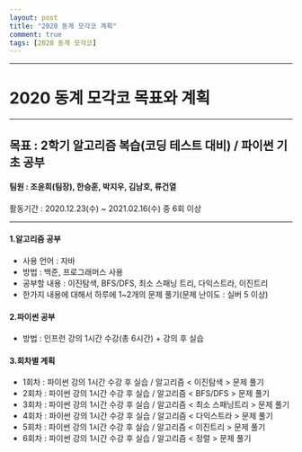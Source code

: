 ```yaml
---
layout: post
title: "2020 동계 모각코 계획"
comment: true
tags: [2020 동계 모각코]
---
```


****
# 2020 동계 모각코 목표와 계획
****


## 목표 : 2학기 알고리즘 복습(코딩 테스트 대비) / 파이썬 기초 공부

#### 팀원 : 조윤희(팀장), 한승훈, 박지우, 김남호, 류건열

활동기간 : 2020.12.23(수) ~ 2021.02.16(수) 중 6회 이상



- - -



#### 1.알고리즘 공부
* 사용 언어 : 자바
* 방법 : 백준, 프로그래머스 사용
* 공부할 내용 : 이진탐색, BFS/DFS, 최소 스패닝 트리, 다익스트라, 이진트리
* 한가지 내용에 대해서 하루에 1~2개의 문제 풀기(문제 난이도 : 실버 5 이상)



#### 2.파이썬 공부
* 방법 : 인프런 강의 1시간 수강(총 6시간) + 강의 후 실습



#### 3.회차별 계획
* 1회차 : 파이썬 강의 1시간 수강 후 실습 / 알고리즘 < 이진탐색 > 문제 풀기
* 2회차 : 파이썬 강의 1시간 수강 후 실습 / 알고리즘 < BFS/DFS > 문제 풀기
* 3회차 : 파이썬 강의 1시간 수강 후 실습 / 알고리즘 < 최소 스패닝트리 > 문제 풀기
* 4회차 : 파이썬 강의 1시간 수강 후 실습 / 알고리즘 < 다익스트라 > 문제 풀기
* 5회차 : 파이썬 강의 1시간 수강 후 실습 / 알고리즘 < 이진트리 > 문제 풀기
* 6회차 : 파이썬 강의 1시간 수강 후 실습 / 알고리즘 < 정렬 > 문제 풀기